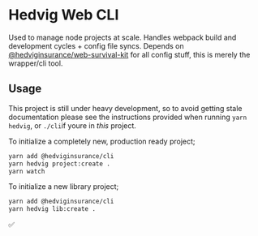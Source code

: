 # Hedvig Web CLI
Used to manage node projects at scale. Handles webpack build and development cycles + config file syncs. Depends on [@hedviginsurance/web-survival-kit](https://github.com/HedvigInsurance/web-survival-kit) for all config stuff, this is merely the wrapper/cli tool.

## Usage
This project is still under heavy development, so to avoid getting stale documentation please see the instructions provided when running `yarn hedvig`, or `./cli`if youre in *this* project.

To initialize a completely new, production ready project;
```bash
yarn add @hedviginsurance/cli
yarn hedvig project:create .
yarn watch
```


To initialize a new library project;
```bash
yarn add @hedviginsurance/cli
yarn hedvig lib:create .
```

✅
